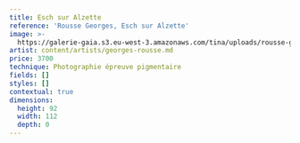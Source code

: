 ```yaml
---
title: Esch sur Alzette
reference: 'Rousse Georges, Esch sur Alzette'
image: >-
  https://galerie-gaia.s3.eu-west-3.amazonaws.com/tina/uploads/rousse-georges/galerie-gaia-georges-rousse_esch-sur-alzette_2009-2019_galerie-catherine-putman.jpeg
artist: content/artists/georges-rousse.md
price: 3700
technique: Photographie épreuve pigmentaire
fields: []
styles: []
contextual: true
dimensions:
  height: 92
  width: 112
  depth: 0
---
```


